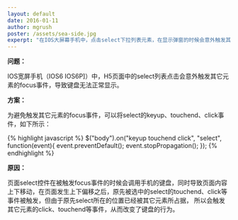 ```yaml
---
layout: default
date: 2016-01-11
author: mgrush
poster: /assets/sea-side.jpg
experpt: "在IOS大屏幕手机中，点击select下拉列表元素，在显示弹窗的时候会意外触发其它元素的focus事件，导致本该显示下拉列表的，却异常的显示为键盘！"
---
```



**问题：**

IOS宽屏手机（IOS6 IOS6P]）中，H5页面中的select列表点击会意外触发其它元素的focus事件，导致键盘无法正常显示。

**方案：**

为避免触发其它元素的focus事件，可以将select的keyup、touchend、click事件，如下所示：

{% highlight javascript %}
$("body").on("keyup touchend click", "select", function(event){
	event.preventDefault();
	event.stopPropagation();
});
{% endhighlight %}

**原因：** 

页面select控件在被触发focus事件的时候会调用手机的键盘，同时导致页面内容上下移动，在页面发生上下偏移之后，原先被选中的select的touchend、click等事件被触发，但由于原先select所在的位置已经被其它元素所占据， 所以会触发其它元素的click、touchend等事件，从而改变了键盘的行为。

